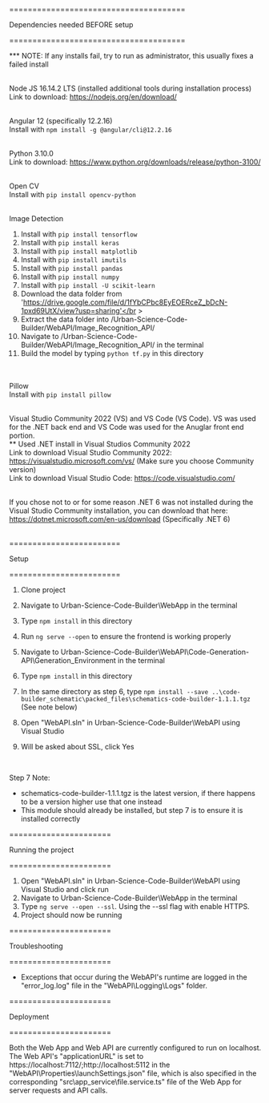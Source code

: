 ======================================

Dependencies needed BEFORE setup

======================================

*** NOTE: If any installs fail, try to run as administrator, this usually fixes a failed install
</br > </br > 

Node JS 16.14.2 LTS (installed additional tools during installation process) </br > 
Link to download: https://nodejs.org/en/download/
</br > </br > 

Angular 12 (specifically 12.2.16) </br > 
Install with `npm install -g @angular/cli@12.2.16`
</br > </br >

Python 3.10.0 </br > 
Link to download: https://www.python.org/downloads/release/python-3100/
</br > </br >

Open CV </br > 
Install with `pip install opencv-python`
</br > </br >

Image Detection </br > 
1) Install with `pip install tensorflow`</br > 
2) Install with `pip install keras`</br > 
3) Install with `pip install matplotlib`</br > 
4) Install with `pip install imutils`</br > 
5) Install with `pip install pandas`</br > 
6) Install with `pip install numpy`</br > 
7) Install with `pip install -U scikit-learn` </br>
8) Download the data folder from 'https://drive.google.com/file/d/1fYbCPbc8EyEOERceZ_bDcN-1pxd69UtX/view?usp=sharing'</br > 
9) Extract the data folder into /Urban-Science-Code-Builder/WebAPI/Image_Recognition_API/</br > 
10) Navigate to /Urban-Science-Code-Builder/WebAPI/Image_Recognition_API/ in the terminal</br > 
11) Build the model by typing `python tf.py` in this directory</br > 
</br > </br >

Pillow </br > 
Install with `pip install pillow`
</br > </br >

Visual Studio Community 2022 (VS) and VS Code (VS Code). VS was used for the .NET back end and VS Code was used for the Anuglar front end portion.</br > 
** Used .NET install in Visual Studios Community 2022</br > 
Link to download Visual Studio Community 2022: https://visualstudio.microsoft.com/vs/ (Make sure you choose Community version)</br > 
Link to download Visual Studio Code: https://code.visualstudio.com/
</br > </br >

If you chose not to or for some reason .NET 6 was not installed during the Visual Studio Community installation, you can download that here: </br > 
https://dotnet.microsoft.com/en-us/download (Specifically .NET 6)
</br > </br >

========================

Setup

========================


1) Clone project

2) Navigate to Urban-Science-Code-Builder\WebApp in the terminal
3) Type `npm install` in this directory
4) Run `ng serve --open` to ensure the frontend is working properly

5) Navigate to Urban-Science-Code-Builder\WebAPI\Code-Generation-API\Generation_Environment in the terminal
6) Type `npm install` in this directory
7) In the same directory as step 6, type `npm install --save ..\code-builder_schematic\packed_files\schematics-code-builder-1.1.1.tgz` (See note below)

8) Open "WebAPI.sln" in Urban-Science-Code-Builder\WebAPI using Visual Studio
9) Will be asked about SSL, click Yes

</br >

Step 7 Note: 
  * schematics-code-builder-1.1.1.tgz is the latest version, if there happens to be a version higher use that one instead
  * This module should already be installed, but step 7 is to ensure it is installed correctly

======================

Running the project

======================

1) Open "WebAPI.sln" in Urban-Science-Code-Builder\WebAPI using Visual Studio and click run
2) Navigate to Urban-Science-Code-Builder\WebApp in the terminal
3) Type `ng serve --open --ssl`. Using the --ssl flag with enable HTTPS.
4) Project should now be running

======================

Troubleshooting

======================

* Exceptions that occur during the WebAPI's runtime are logged in the "error_log.log" file in the "WebAPI\Logging\Logs" folder.

======================

Deployment

======================

Both the Web App and Web API are currently configured to run on localhost. The Web API's "applicationURL" is set to https://localhost:7112/;http://localhost:5112 in the "WebAPI\Properties\launchSettings.json" file, which is also specified in the corresponding "src\app\_service\file.service.ts" file of the Web App for server requests and API calls.
